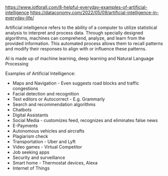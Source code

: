 
https://www.iotforall.com/8-helpful-everyday-examples-of-artificial-intelligence
https://dataconomy.com/2022/05/09/artificial-intelligence-in-everyday-life/

Artificial intelligence refers to the ability of a computer to utilize statistical analysis to interpret and process data. Through specially designed algorithms, machines can comprehend, analyze, and learn from the provided information. This automated process allows them to recall patterns and modify their responses to align with or influence these patterns.

AI is made up of machine learning, deep learning and Natural Language Processing

Examples of Artificial Intelligence:

- Maps and Navigation - Even suggests road blocks and traffic congestions
- Facial detection and recognition
- Text editors or Autocorrect - E.g. Grammarly
- Search and recommendation algorithms
- Chatbots
- Digital Assistants
- Social Media - customizes feed, recognizes and eliminates false news
- E-Payments
- Autonomous vehicles and aircrafts
- Plagiarism check
- Transportation - Uber and Lyft
- Video games - Virtual Competitor
- Job seeking apps
- Security and surveillance
- Smart home - Thermostat devices, Alexa
- Internet of Things
